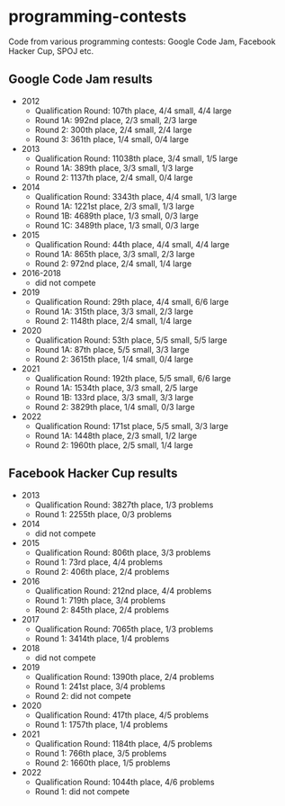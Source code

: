 # programming-contests

Code from various programming contests: Google Code Jam, Facebook Hacker Cup, SPOJ etc.

## Google Code Jam results

- 2012
  - Qualification Round: 107th place, 4/4 small, 4/4 large
  - Round 1A: 992nd place, 2/3 small, 2/3 large
  - Round 2: 300th place, 2/4 small, 2/4 large
  - Round 3: 361th place, 1/4 small, 0/4 large
- 2013
  - Qualification Round: 11038th place, 3/4 small, 1/5 large
  - Round 1A: 389th place, 3/3 small, 1/3 large
  - Round 2: 1137th place, 2/4 small, 0/4 large
- 2014
  - Qualification Round: 3343th place, 4/4 small, 1/3 large
  - Round 1A: 1221st place, 2/3 small, 1/3 large
  - Round 1B: 4689th place, 1/3 small, 0/3 large
  - Round 1C: 3489th place, 1/3 small, 0/3 large
- 2015
  - Qualification Round: 44th place, 4/4 small, 4/4 large
  - Round 1A: 865th place, 3/3 small, 2/3 large
  - Round 2: 972nd place, 2/4 small, 1/4 large
- 2016-2018
  - did not compete
- 2019
  - Qualification Round: 29th place, 4/4 small, 6/6 large
  - Round 1A: 315th place, 3/3 small, 2/3 large
  - Round 2: 1148th place, 2/4 small, 1/4 large
- 2020
  - Qualification Round: 53th place, 5/5 small, 5/5 large
  - Round 1A: 87th place, 5/5 small, 3/3 large
  - Round 2: 3615th place, 1/4 small, 0/4 large
- 2021
  - Qualification Round: 192th place, 5/5 small, 6/6 large
  - Round 1A: 1534th place, 3/3 small, 2/5 large
  - Round 1B: 133rd place, 3/3 small, 3/3 large
  - Round 2: 3829th place, 1/4 small, 0/3 large
- 2022
  - Qualification Round: 171st place, 5/5 small, 3/3 large
  - Round 1A: 1448th place, 2/3 small, 1/2 large
  - Round 2: 1960th place, 2/5 small, 1/4 large

## Facebook Hacker Cup results

- 2013
  - Qualification Round: 3827th place, 1/3 problems
  - Round 1: 2255th place, 0/3 problems
- 2014
  - did not compete
- 2015
  - Qualification Round: 806th place, 3/3 problems
  - Round 1: 73rd place, 4/4 problems
  - Round 2: 406th place, 2/4 problems
- 2016
  - Qualification Round: 212nd place, 4/4 problems
  - Round 1: 719th place, 3/4 problems
  - Round 2: 845th place, 2/4 problems
- 2017
  - Qualification Round: 7065th place, 1/3 problems
  - Round 1: 3414th place, 1/4 problems
- 2018
  - did not compete
- 2019
  - Qualification Round: 1390th place, 2/4 problems
  - Round 1: 241st place, 3/4 problems
  - Round 2: did not compete
- 2020
  - Qualification Round: 417th place, 4/5 problems
  - Round 1: 1757th place, 1/4 problems
- 2021
  - Qualification Round: 1184th place, 4/5 problems
  - Round 1: 766th place, 3/5 problems
  - Round 2: 1660th place, 1/5 problems
- 2022
  - Qualification Round: 1044th place, 4/6 problems
  - Round 1: did not compete

